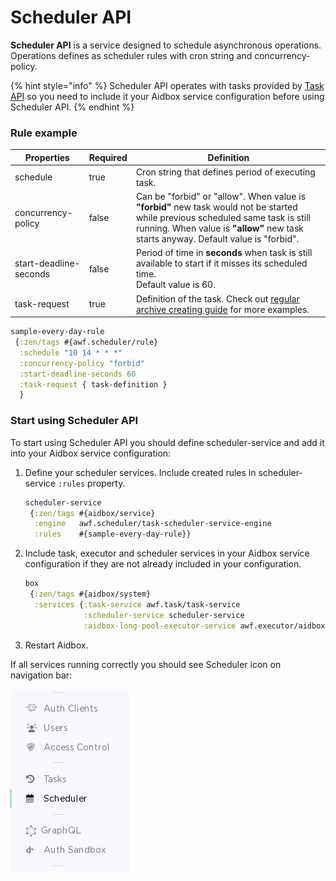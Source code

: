 # Scheduler API

**Scheduler API** is a service designed to schedule asynchronous operations. Operations defines as scheduler rules with cron string and concurrency-policy.

{% hint style="info" %}
Scheduler API operates with tasks provided by [Task API](./) so you need to include it your Aidbox service configuration before using Scheduler API.
{% endhint %}

### Rule example

<table><thead><tr><th>Properties</th><th data-type="checkbox">Required</th><th>Definition</th></tr></thead><tbody><tr><td>schedule</td><td>true</td><td>Cron string that defines period of executing task.</td></tr><tr><td>concurrency-policy</td><td>false</td><td>Can be "forbid" or "allow". When value is <strong>"forbid"</strong> new task would not be started while previous scheduled same task is still running. When value is <strong>"allow"</strong> new task starts anyway. Default value is "forbid".</td></tr><tr><td>start-deadline-seconds</td><td>false</td><td>Period of time in <strong>seconds</strong> when task is still available to start if it misses its scheduled time.<br>Default value is 60.</td></tr><tr><td>task-request</td><td>true</td><td>Definition of the task. Check out <a href="../../tutorials/tutorials/automatically-archive-auditevent-resources-in-gcp-storage-guide.md">regular archive creating guide</a> for more examples.</td></tr></tbody></table>

```clojure
sample-every-day-rule
 {:zen/tags #{awf.scheduler/rule}
  :schedule "10 14 * * *" 
  :concurrency-policy "forbid"
  :start-deadline-seconds 60
  :task-request { task-definition }
  }
```

### Start using Scheduler API

To start using Scheduler API you should define scheduler-service and add it into your Aidbox service configuration:

1.  Define your scheduler services. Include created rules in scheduler-service `:rules` property.

    ```clojure
    scheduler-service
     {:zen/tags #{aidbox/service}
      :engine   awf.scheduler/task-scheduler-service-engine
      :rules    #{sample-every-day-rule}}
    ```
2.  Include task, executor and scheduler services in your Aidbox service configuration if they are not already included in your configuration.

    ```clojure
    box
     {:zen/tags #{aidbox/system}
      :services {:task-service awf.task/task-service
                 :scheduler-service scheduler-service
                 :aidbox-long-pool-executor-service awf.executor/aidbox-long-pool-executor-service}}
    ```
3. Restart Aidbox.

If all services running correctly you should see Scheduler icon on navigation bar:

![](<../../.gitbook/assets/image (1) (1) (3).png>)
